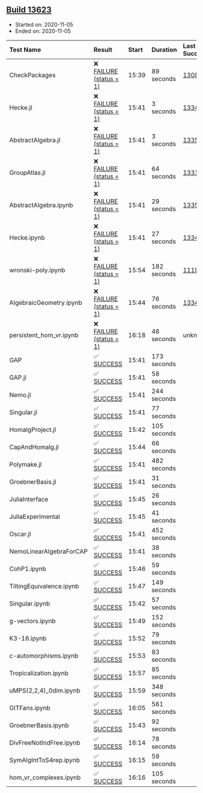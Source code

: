 ## [Build 13623](https://oscarci.mathematik.uni-kl.de/job/oscar/13623/)

* Started on: 2020-11-05
* Ended on: 2020-11-05

| Test Name    | Result | Start | Duration | Last Success | First Failure |
|:-------------|:-------|:------|:---------|:-------------|:--------------|
| CheckPackages | ❌ [FAILURE (status = 1)](https://oscarci.mathematik.uni-kl.de/job/oscar/13623/artifact/logs/build-13623/CheckPackages.log) | 15:39 | 89 seconds | [13085](https://oscarci.mathematik.uni-kl.de/job/oscar/13085/) | [13086](https://oscarci.mathematik.uni-kl.de/job/oscar/13086/) |
| Hecke.jl | ❌ [FAILURE (status = 1)](https://oscarci.mathematik.uni-kl.de/job/oscar/13623/artifact/logs/build-13623/Hecke.jl.log) | 15:41 | 3 seconds | [13341](https://oscarci.mathematik.uni-kl.de/job/oscar/13341/) | [13342](https://oscarci.mathematik.uni-kl.de/job/oscar/13342/) |
| AbstractAlgebra.jl | ❌ [FAILURE (status = 1)](https://oscarci.mathematik.uni-kl.de/job/oscar/13623/artifact/logs/build-13623/AbstractAlgebra.jl.log) | 15:41 | 3 seconds | [13355](https://oscarci.mathematik.uni-kl.de/job/oscar/13355/) | [13356](https://oscarci.mathematik.uni-kl.de/job/oscar/13356/) |
| GroupAtlas.jl | ❌ [FAILURE (status = 1)](https://oscarci.mathematik.uni-kl.de/job/oscar/13623/artifact/logs/build-13623/GroupAtlas.jl.log) | 15:41 | 64 seconds | [13311](https://oscarci.mathematik.uni-kl.de/job/oscar/13311/) | [13312](https://oscarci.mathematik.uni-kl.de/job/oscar/13312/) |
| AbstractAlgebra.ipynb | ❌ [FAILURE (status = 1)](https://oscarci.mathematik.uni-kl.de/job/oscar/13623/artifact/logs/build-13623/AbstractAlgebra.ipynb.log) | 15:41 | 29 seconds | [13355](https://oscarci.mathematik.uni-kl.de/job/oscar/13355/) | [13356](https://oscarci.mathematik.uni-kl.de/job/oscar/13356/) |
| Hecke.ipynb | ❌ [FAILURE (status = 1)](https://oscarci.mathematik.uni-kl.de/job/oscar/13623/artifact/logs/build-13623/Hecke.ipynb.log) | 15:41 | 27 seconds | [13341](https://oscarci.mathematik.uni-kl.de/job/oscar/13341/) | [13342](https://oscarci.mathematik.uni-kl.de/job/oscar/13342/) |
| wronski-poly.ipynb | ❌ [FAILURE (status = 1)](https://oscarci.mathematik.uni-kl.de/job/oscar/13623/artifact/logs/build-13623/wronski-poly.ipynb.log) | 15:54 | 182 seconds | [11192](https://oscarci.mathematik.uni-kl.de/job/oscar/11192/) | [11193](https://oscarci.mathematik.uni-kl.de/job/oscar/11193/) |
| AlgebraicGeometry.ipynb | ❌ [FAILURE (status = 1)](https://oscarci.mathematik.uni-kl.de/job/oscar/13623/artifact/logs/build-13623/AlgebraicGeometry.ipynb.log) | 15:44 | 76 seconds | [13341](https://oscarci.mathematik.uni-kl.de/job/oscar/13341/) | [13342](https://oscarci.mathematik.uni-kl.de/job/oscar/13342/) |
| persistent_hom_vr.ipynb | ❌ [FAILURE (status = 1)](https://oscarci.mathematik.uni-kl.de/job/oscar/13623/artifact/logs/build-13623/persistent_hom_vr.ipynb.log) | 16:18 | 48 seconds | unknown | unknown |
| GAP | ✅ [SUCCESS](https://oscarci.mathematik.uni-kl.de/job/oscar/13623/artifact/logs/build-13623/GAP.log) | 15:41 | 173 seconds |  |  |
| GAP.jl | ✅ [SUCCESS](https://oscarci.mathematik.uni-kl.de/job/oscar/13623/artifact/logs/build-13623/GAP.jl.log) | 15:41 | 58 seconds |  |  |
| Nemo.jl | ✅ [SUCCESS](https://oscarci.mathematik.uni-kl.de/job/oscar/13623/artifact/logs/build-13623/Nemo.jl.log) | 15:41 | 244 seconds |  |  |
| Singular.jl | ✅ [SUCCESS](https://oscarci.mathematik.uni-kl.de/job/oscar/13623/artifact/logs/build-13623/Singular.jl.log) | 15:41 | 77 seconds |  |  |
| HomalgProject.jl | ✅ [SUCCESS](https://oscarci.mathematik.uni-kl.de/job/oscar/13623/artifact/logs/build-13623/HomalgProject.jl.log) | 15:42 | 105 seconds |  |  |
| CapAndHomalg.jl | ✅ [SUCCESS](https://oscarci.mathematik.uni-kl.de/job/oscar/13623/artifact/logs/build-13623/CapAndHomalg.jl.log) | 15:44 | 66 seconds |  |  |
| Polymake.jl | ✅ [SUCCESS](https://oscarci.mathematik.uni-kl.de/job/oscar/13623/artifact/logs/build-13623/Polymake.jl.log) | 15:41 | 482 seconds |  |  |
| GroebnerBasis.jl | ✅ [SUCCESS](https://oscarci.mathematik.uni-kl.de/job/oscar/13623/artifact/logs/build-13623/GroebnerBasis.jl.log) | 15:41 | 31 seconds |  |  |
| JuliaInterface | ✅ [SUCCESS](https://oscarci.mathematik.uni-kl.de/job/oscar/13623/artifact/logs/build-13623/JuliaInterface.log) | 15:45 | 26 seconds |  |  |
| JuliaExperimental | ✅ [SUCCESS](https://oscarci.mathematik.uni-kl.de/job/oscar/13623/artifact/logs/build-13623/JuliaExperimental.log) | 15:45 | 41 seconds |  |  |
| Oscar.jl | ✅ [SUCCESS](https://oscarci.mathematik.uni-kl.de/job/oscar/13623/artifact/logs/build-13623/Oscar.jl.log) | 15:41 | 452 seconds |  |  |
| NemoLinearAlgebraForCAP | ✅ [SUCCESS](https://oscarci.mathematik.uni-kl.de/job/oscar/13623/artifact/logs/build-13623/NemoLinearAlgebraForCAP.log) | 15:41 | 38 seconds |  |  |
| CohP1.ipynb | ✅ [SUCCESS](https://oscarci.mathematik.uni-kl.de/job/oscar/13623/artifact/logs/build-13623/CohP1.ipynb.log) | 15:46 | 59 seconds |  |  |
| TiltingEquivalence.ipynb | ✅ [SUCCESS](https://oscarci.mathematik.uni-kl.de/job/oscar/13623/artifact/logs/build-13623/TiltingEquivalence.ipynb.log) | 15:47 | 149 seconds |  |  |
| Singular.ipynb | ✅ [SUCCESS](https://oscarci.mathematik.uni-kl.de/job/oscar/13623/artifact/logs/build-13623/Singular.ipynb.log) | 15:42 | 57 seconds |  |  |
| g-vectors.ipynb | ✅ [SUCCESS](https://oscarci.mathematik.uni-kl.de/job/oscar/13623/artifact/logs/build-13623/g-vectors.ipynb.log) | 15:49 | 152 seconds |  |  |
| K3-16.ipynb | ✅ [SUCCESS](https://oscarci.mathematik.uni-kl.de/job/oscar/13623/artifact/logs/build-13623/K3-16.ipynb.log) | 15:52 | 79 seconds |  |  |
| c-automorphisms.ipynb | ✅ [SUCCESS](https://oscarci.mathematik.uni-kl.de/job/oscar/13623/artifact/logs/build-13623/c-automorphisms.ipynb.log) | 15:53 | 83 seconds |  |  |
| Tropicalization.ipynb | ✅ [SUCCESS](https://oscarci.mathematik.uni-kl.de/job/oscar/13623/artifact/logs/build-13623/Tropicalization.ipynb.log) | 15:57 | 85 seconds |  |  |
| uMPS(2,2,4)_0dim.ipynb | ✅ [SUCCESS](https://oscarci.mathematik.uni-kl.de/job/oscar/13623/artifact/logs/build-13623/uMPS-2-2-4-_0dim.ipynb.log) | 15:59 | 348 seconds |  |  |
| GITFans.ipynb | ✅ [SUCCESS](https://oscarci.mathematik.uni-kl.de/job/oscar/13623/artifact/logs/build-13623/GITFans.ipynb.log) | 16:05 | 561 seconds |  |  |
| GroebnerBasis.ipynb | ✅ [SUCCESS](https://oscarci.mathematik.uni-kl.de/job/oscar/13623/artifact/logs/build-13623/GroebnerBasis.ipynb.log) | 15:43 | 92 seconds |  |  |
| DivFreeNotIndFree.ipynb | ✅ [SUCCESS](https://oscarci.mathematik.uni-kl.de/job/oscar/13623/artifact/logs/build-13623/DivFreeNotIndFree.ipynb.log) | 16:14 | 78 seconds |  |  |
| SymAlgIntToS4rep.ipynb | ✅ [SUCCESS](https://oscarci.mathematik.uni-kl.de/job/oscar/13623/artifact/logs/build-13623/SymAlgIntToS4rep.ipynb.log) | 16:15 | 59 seconds |  |  |
| hom_vr_complexes.ipynb | ✅ [SUCCESS](https://oscarci.mathematik.uni-kl.de/job/oscar/13623/artifact/logs/build-13623/hom_vr_complexes.ipynb.log) | 16:16 | 105 seconds |  |  |
